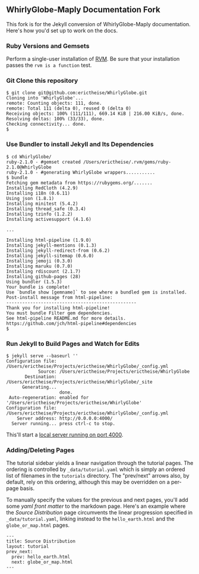 ## WhirlyGlobe-Maply Documentation Fork

This fork is for the Jekyll conversion of WhirlyGlobe-Maply documentation. Here's how you'd set up to work on the docs.

### Ruby Versions and Gemsets

Perform a single-user installation of [RVM](http://rvm.io/rvm/install). Be sure that your installation passes the ```rvm
is a function``` test.

### Git Clone this repository

```
$ git clone git@github.com:erictheise/WhirlyGlobe.git
Cloning into 'WhirlyGlobe'...
remote: Counting objects: 111, done.
remote: Total 111 (delta 0), reused 0 (delta 0)
Receiving objects: 100% (111/111), 669.14 KiB | 216.00 KiB/s, done.
Resolving deltas: 100% (33/33), done.
Checking connectivity... done.
$
```
### Use Bundler to install Jekyll and Its Dependencies

```
$ cd WhirlyGlobe/
ruby-2.1.0 - #gemset created /Users/erictheise/.rvm/gems/ruby-2.1.0@WhirlyGlobe
ruby-2.1.0 - #generating WhirlyGlobe wrappers...........
$ bundle
Fetching gem metadata from https://rubygems.org/.......
Installing RedCloth (4.2.9)
Installing i18n (0.6.11)
Using json (1.8.1)
Installing minitest (5.4.2)
Installing thread_safe (0.3.4)
Installing tzinfo (1.2.2)
Installing activesupport (4.1.6)

...

Installing html-pipeline (1.9.0)
Installing jekyll-mentions (0.1.3)
Installing jekyll-redirect-from (0.6.2)
Installing jekyll-sitemap (0.6.0)
Installing jemoji (0.3.0)
Installing maruku (0.7.0)
Installing rdiscount (2.1.7)
Installing github-pages (28)
Using bundler (1.5.3)
Your bundle is complete!
Use `bundle show [gemname]` to see where a bundled gem is installed.
Post-install message from html-pipeline:
-------------------------------------------------
Thank you for installing html-pipeline!
You must bundle Filter gem dependencies.
See html-pipeline README.md for more details.
https://github.com/jch/html-pipeline#dependencies
$
```

### Run Jekyll to Build Pages and Watch for Edits

```
$ jekyll serve --baseurl ''
Configuration file: /Users/erictheise/Projects/erictheise/WhirlyGlobe/_config.yml
            Source: /Users/erictheise/Projects/erictheise/WhirlyGlobe
       Destination: /Users/erictheise/Projects/erictheise/WhirlyGlobe/_site
      Generating...
                    done.
 Auto-regeneration: enabled for '/Users/erictheise/Projects/erictheise/WhirlyGlobe'
Configuration file: /Users/erictheise/Projects/erictheise/WhirlyGlobe/_config.yml
    Server address: http://0.0.0.0:4000/
  Server running... press ctrl-c to stop.
```

This'll start a [local server running on port 4000](http://localhost:4000/tutorial/getting_started.html).

### Adding/Deleting Pages

The tutorial sidebar yields a linear navigation through the tutorial pages. The ordering is controlled by
```_data/tutorial.yaml``` which is simply an ordered list of filenames in the ```tutorials``` directory. The "prev/next"
arrows also, by default, rely on this ordering, although this may be overridden on a per-page basis.

To manually specify the values for the previous and next pages, you'll add some _yaml front matter_ to the markdown
page. Here's an example where the _Source Distribution_ page circumvents the linear progression specified in
```_data/tutorial.yaml```, linking instead to the ```hello_earth.html``` and the ```globe_or_map.html``` pages.

```
---
title: Source Distribution
layout: tutorial
prev_next:
  prev: hello_earth.html
  next: globe_or_map.html
---
```
